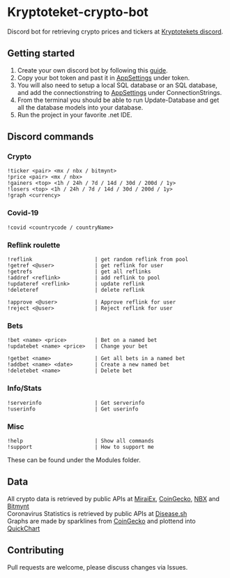 # Kryptoteket-crypto-bot
Discord bot for retrieving crypto prices and tickers at [Kryptotekets discord](https://discord.gg/heWSa5n).

## Getting started

1. Create your own discord bot by following this [guide](https://discordpy.readthedocs.io/en/latest/discord.html).
2. Copy your bot token and past it in [AppSettings](https://github.com/loekensgard/kryptoteket-crypto-bot/blob/master/Kryptoteket.Bot/appsettings.json) under token.
3. You will also need to setup a local SQL database or an SQL database, and add the connectionstring to [AppSettings](https://github.com/loekensgard/kryptoteket-crypto-bot/blob/master/Kryptoteket.Bot/appsettings.json) under ConnectionStrings.
4. From the terminal you should be able to run Update-Database and get all the database models into your database.
5. Run the project in your favorite .net IDE.

## Discord commands

### Crypto

```
!ticker <pair> <mx / nbx / bitmynt>
!price <pair> <mx / nbx>
!gainers <top> <1h / 24h / 7d / 14d / 30d / 200d / 1y>
!losers <top> <1h / 24h / 7d / 14d / 30d / 200d / 1y>
!graph <currency>
```

### Covid-19

```
!covid <countrycode / countryName>
```

### Reflink roulette

```
!reflink                    | get random reflink from pool
!getref <@user>             | get reflink for user
!getrefs                    | get all reflinks
!addref <reflink>           | add reflink to pool
!updateref <reflink>        | update reflink
!deleteref                  | delete reflink

!approve <@user>            | Approve reflink for user
!reject <@user>             | Reject reflink for user
```

### Bets

```
!bet <name> <price>         | Bet on a named bet
!updatebet <name> <price>   | Change your bet

!getbet <name>              | Get all bets in a named bet
!addbet <name> <date>       | Create a new named bet
!deletebet <name>           | Delete bet
```

### Info/Stats

```
!serverinfo                 | Get serverinfo
!userinfo                   | Get userinfo
```

### Misc

```
!help                       | Show all commands
!support                    | How to support me
```

These can be found under the Modules folder.

## Data
All crypto data is retrieved by public APIs at [MiraiEx](https://developers.miraiex.com/), [CoinGecko](https://www.coingecko.com/), [NBX](https://nbx.com/) and [Bitmynt](https://bitmynt.no/)\
Coronavirus Statistics is retrieved by public APIs at [Disease.sh](https://disease.sh/docs/)\
Graphs are made by sparklines from [CoinGecko](https://www.coingecko.com/) and plottend into [QuickChart](https://quickchart.io/)

## Contributing
Pull requests are welcome, please discuss changes via Issues. 
